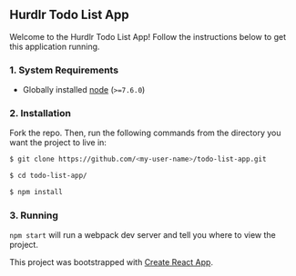 ## Hurdlr Todo List App

Welcome to the Hurdlr Todo List App! Follow the instructions below to get this application running.

### 1. System Requirements

* Globally installed [node](https://nodejs.org/en/) (```>=7.6.0```)

### 2. Installation

Fork the repo. Then, run the following commands from the directory you want the project to live in:

```sh
$ git clone https://github.com/<my-user-name>/todo-list-app.git

$ cd todo-list-app/

$ npm install
```

### 3. Running

`npm start` will run a webpack dev server and tell you where to view the project.


This project was bootstrapped with [Create React App](https://github.com/facebook/create-react-app).


